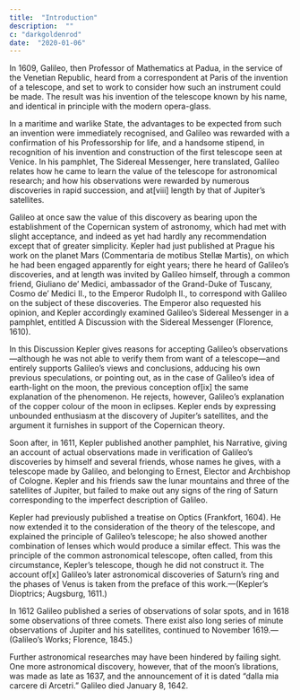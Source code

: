 ```yaml
---
title:  "Introduction"
description:  ""
c: "darkgoldenrod"
date:  "2020-01-06"
---
```



In 1609, Galileo, then Professor of Mathematics at Padua, in the service of the Venetian Republic, heard from a correspondent at Paris of the invention of a telescope, and set to work to consider how such an instrument could be made. The result was his invention of the telescope known by his name, and identical in principle with the modern opera-glass. 

In a maritime and warlike State, the advantages to be expected from such an invention were immediately recognised, and Galileo was rewarded with a confirmation of his Professorship for life, and a handsome stipend, in recognition of his invention and construction of the first telescope seen at Venice. In his pamphlet, The Sidereal Messenger, here translated, Galileo relates how he came to learn the value of the telescope for astronomical research; and how his observations were rewarded by numerous discoveries in rapid succession, and at[viii] length by that of Jupiter’s satellites. 

Galileo at once saw the value of this discovery as bearing upon the establishment of the Copernican system of astronomy, which had met with slight acceptance, and indeed as yet had hardly any recommendation except that of greater simplicity. Kepler had just published at Prague his work on the planet Mars (Commentaria de motibus Stellæ Martis), on which he had been engaged apparently for eight years; there he heard of Galileo’s discoveries, and at length was invited by Galileo himself, through a common friend, Giuliano de’ Medici, ambassador of the Grand-Duke of Tuscany, Cosmo de’ Medici II., to the Emperor Rudolph II., to correspond with Galileo on the subject of these discoveries. The Emperor also requested his opinion, and Kepler accordingly examined Galileo’s Sidereal Messenger in a pamphlet, entitled A Discussion with the Sidereal Messenger (Florence, 1610).

In this Discussion Kepler gives reasons for accepting Galileo’s observations—although he was not able to verify them from want of a telescope—and entirely supports Galileo’s views and conclusions, adducing his own previous speculations, or pointing out, as in the case of Galileo’s idea of earth-light on the moon, the previous conception of[ix] the same explanation of the phenomenon. He rejects, however, Galileo’s explanation of the copper colour of the moon in eclipses. Kepler ends by expressing unbounded enthusiasm at the discovery of Jupiter’s satellites, and the argument it furnishes in support of the Copernican theory.

Soon after, in 1611, Kepler published another pamphlet, his Narrative, giving an account of actual observations made in verification of Galileo’s discoveries by himself and several friends, whose names he gives, with a telescope made by Galileo, and belonging to Ernest, Elector and Archbishop of Cologne. Kepler and his friends saw the lunar mountains and three of the satellites of Jupiter, but failed to make out any signs of the ring of Saturn corresponding to the imperfect description of Galileo.

Kepler had previously published a treatise on Optics (Frankfort, 1604). He now extended it to the consideration of the theory of the telescope, and explained the principle of Galileo’s telescope; he also showed another combination of lenses which would produce a similar effect. This was the principle of the common astronomical telescope, often called, from this circumstance, Kepler’s telescope, though he did not construct it. The account of[x] Galileo’s later astronomical discoveries of Saturn’s ring and the phases of Venus is taken from the preface of this work.—(Kepler’s Dioptrics; Augsburg, 1611.)

In 1612 Galileo published a series of observations of solar spots, and in 1618 some observations of three comets. There exist also long series of minute observations of Jupiter and his satellites, continued to November 1619.—(Galileo’s Works; Florence, 1845.)

Further astronomical researches may have been hindered by failing sight. One more astronomical discovery, however, that of the moon’s librations, was made as late as 1637, and the announcement of it is dated “dalla mia carcere di Arcetri.” Galileo died January 8, 1642.
